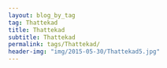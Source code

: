 ```yaml
---
layout: blog_by_tag
tag: Thattekad
title: Thattekad
subtitle: Thattekad
permalink: tags/Thattekad/
header-img: "img/2015-05-30/Thattekad5.jpg"
---
```


